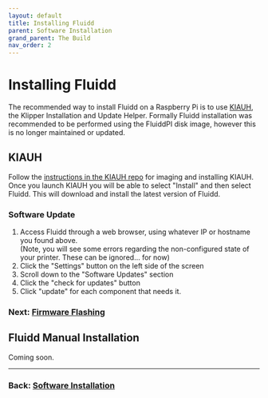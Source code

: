 ```yaml
---
layout: default
title: Installing Fluidd
parent: Software Installation
grand_parent: The Build
nav_order: 2
---
```


# Installing Fluidd

The recommended way to install Fluidd on a Raspberry Pi is to use [KIAUH](#kiauh), the Klipper Installation and Update Helper. Formally Fluidd installation was recommended to be performed using the FluiddPI disk image, however this is no longer maintained or updated.

## KIAUH

Follow the [instructions in the KIAUH repo](https://github.com/th33xitus/kiauh) for imaging and installing KIAUH.
Once you launch KIAUH you will be able to select "Install" and then select Fluidd. This will download and install the
latest version of Fluidd.

### Software Update

1. Access Fluidd through a web browser, using whatever IP or hostname you found above.  
(Note, you will see some errors regarding the non-configured state of your printer.  These can be ignored… for now)
2. Click the "Settings" button on the left side of the screen
3. Scroll down to the  "Software Updates" section
4. Click the "check for updates" button
5. Click "update" for each component that needs it.

### Next: [Firmware Flashing](./index.md#firmware-flashing)

## Fluidd Manual Installation

Coming soon.

---

### Back: [Software Installation](./index.md)
